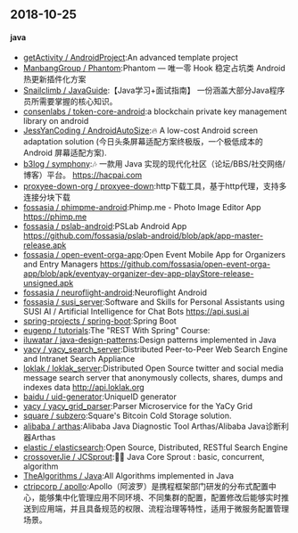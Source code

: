 ## 2018-10-25

#### java
* [getActivity / AndroidProject](https://github.com/getActivity/AndroidProject):An advanced template project
* [ManbangGroup / Phantom](https://github.com/ManbangGroup/Phantom):Phantom — 唯一零 Hook 稳定占坑类 Android 热更新插件化方案
* [Snailclimb / JavaGuide](https://github.com/Snailclimb/JavaGuide):【Java学习+面试指南】 一份涵盖大部分Java程序员所需要掌握的核心知识。
* [consenlabs / token-core-android](https://github.com/consenlabs/token-core-android):a blockchain private key management library on android
* [JessYanCoding / AndroidAutoSize](https://github.com/JessYanCoding/AndroidAutoSize):🔥 A low-cost Android screen adaptation solution (今日头条屏幕适配方案终极版，一个极低成本的 Android 屏幕适配方案).
* [b3log / symphony](https://github.com/b3log/symphony):🎶 一款用 Java 实现的现代化社区（论坛/BBS/社交网络/博客）平台。 https://hacpai.com
* [proxyee-down-org / proxyee-down](https://github.com/proxyee-down-org/proxyee-down):http下载工具，基于http代理，支持多连接分块下载
* [fossasia / phimpme-android](https://github.com/fossasia/phimpme-android):Phimp.me - Photo Image Editor App https://phimp.me
* [fossasia / pslab-android](https://github.com/fossasia/pslab-android):PSLab Android App https://github.com/fossasia/pslab-android/blob/apk/app-master-release.apk
* [fossasia / open-event-orga-app](https://github.com/fossasia/open-event-orga-app):Open Event Mobile App for Organizers and Entry Managers https://github.com/fossasia/open-event-orga-app/blob/apk/eventyay-organizer-dev-app-playStore-release-unsigned.apk
* [fossasia / neuroflight-android](https://github.com/fossasia/neuroflight-android):Neuroflight Android
* [fossasia / susi_server](https://github.com/fossasia/susi_server):Software and Skills for Personal Assistants using SUSI AI / Artificial Intelligence for Chat Bots https://api.susi.ai
* [spring-projects / spring-boot](https://github.com/spring-projects/spring-boot):Spring Boot
* [eugenp / tutorials](https://github.com/eugenp/tutorials):The "REST With Spring" Course:
* [iluwatar / java-design-patterns](https://github.com/iluwatar/java-design-patterns):Design patterns implemented in Java
* [yacy / yacy_search_server](https://github.com/yacy/yacy_search_server):Distributed Peer-to-Peer Web Search Engine and Intranet Search Appliance
* [loklak / loklak_server](https://github.com/loklak/loklak_server):Distributed Open Source twitter and social media message search server that anonymously collects, shares, dumps and indexes data http://api.loklak.org
* [baidu / uid-generator](https://github.com/baidu/uid-generator):UniqueID generator
* [yacy / yacy_grid_parser](https://github.com/yacy/yacy_grid_parser):Parser Microservice for the YaCy Grid
* [square / subzero](https://github.com/square/subzero):Square's Bitcoin Cold Storage solution.
* [alibaba / arthas](https://github.com/alibaba/arthas):Alibaba Java Diagnostic Tool Arthas/Alibaba Java诊断利器Arthas
* [elastic / elasticsearch](https://github.com/elastic/elasticsearch):Open Source, Distributed, RESTful Search Engine
* [crossoverJie / JCSprout](https://github.com/crossoverJie/JCSprout):👨‍🎓 Java Core Sprout : basic, concurrent, algorithm
* [TheAlgorithms / Java](https://github.com/TheAlgorithms/Java):All Algorithms implemented in Java
* [ctripcorp / apollo](https://github.com/ctripcorp/apollo):Apollo（阿波罗）是携程框架部门研发的分布式配置中心，能够集中化管理应用不同环境、不同集群的配置，配置修改后能够实时推送到应用端，并且具备规范的权限、流程治理等特性，适用于微服务配置管理场景。
